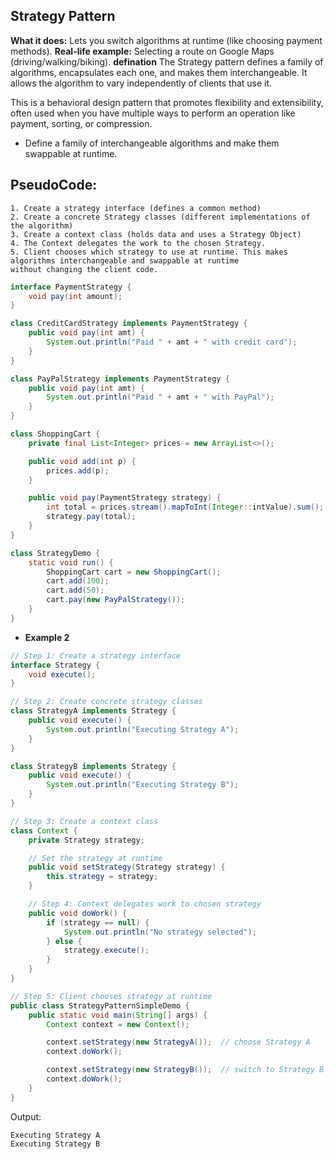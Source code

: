 ## Strategy Pattern

**What it does:** Lets you switch algorithms at runtime (like choosing payment methods).
**Real-life example:** Selecting a route on Google Maps (driving/walking/biking).
**defination** The Strategy pattern defines a family of algorithms, encapsulates each one, and makes them
interchangeable. It allows the algorithm to vary independently of clients that use it.

This is a behavioral design pattern that promotes flexibility and extensibility, often used when you have multiple ways
to perform an operation like payment, sorting, or compression.

- Define a family of interchangeable algorithms and make them swappable at runtime.

## PseudoCode:

```text
1. Create a strategy interface (defines a common method)
2. Create a concrete Strategy classes (different implementations of the algorithm)
3. Create a context class (holds data and uses a Strategy Object)
4. The Context delegates the work to the chosen Strategy.
5. Client chooses which strategy to use at runtime. This makes algorithms interchangeable and swappable at runtime 
without changing the client code.
```

```java
interface PaymentStrategy {
    void pay(int amount);
}

class CreditCardStrategy implements PaymentStrategy {
    public void pay(int amt) {
        System.out.println("Paid " + amt + " with credit card");
    }
}

class PayPalStrategy implements PaymentStrategy {
    public void pay(int amt) {
        System.out.println("Paid " + amt + " with PayPal");
    }
}

class ShoppingCart {
    private final List<Integer> prices = new ArrayList<>();

    public void add(int p) {
        prices.add(p);
    }

    public void pay(PaymentStrategy strategy) {
        int total = prices.stream().mapToInt(Integer::intValue).sum();
        strategy.pay(total);
    }
}

class StrategyDemo {
    static void run() {
        ShoppingCart cart = new ShoppingCart();
        cart.add(100);
        cart.add(50);
        cart.pay(new PayPalStrategy());
    }
}
```

- **Example 2**

```java
// Step 1: Create a strategy interface
interface Strategy {
    void execute();
}

// Step 2: Create concrete strategy classes
class StrategyA implements Strategy {
    public void execute() {
        System.out.println("Executing Strategy A");
    }
}

class StrategyB implements Strategy {
    public void execute() {
        System.out.println("Executing Strategy B");
    }
}

// Step 3: Create a context class
class Context {
    private Strategy strategy;

    // Set the strategy at runtime
    public void setStrategy(Strategy strategy) {
        this.strategy = strategy;
    }

    // Step 4: Context delegates work to chosen strategy
    public void doWork() {
        if (strategy == null) {
            System.out.println("No strategy selected");
        } else {
            strategy.execute();
        }
    }
}

// Step 5: Client chooses strategy at runtime
public class StrategyPatternSimpleDemo {
    public static void main(String[] args) {
        Context context = new Context();

        context.setStrategy(new StrategyA());  // choose Strategy A
        context.doWork();

        context.setStrategy(new StrategyB());  // switch to Strategy B
        context.doWork();
    }
}
```
Output:
```text
Executing Strategy A
Executing Strategy B

```